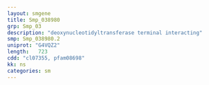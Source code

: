 ```yaml
---
layout: smgene
title: Smp_038980
grp: Smp_03
description: "deoxynucleotidyltransferase terminal interacting"
smp: Smp_038980.2
uniprot: "G4VQZ2"
length:   723
cdd: "cl07355, pfam08698"
kk: ns
categories: sm
---
```

